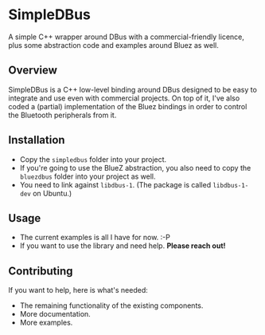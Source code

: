 # SimpleDBus
A simple C++ wrapper around DBus with a commercial-friendly licence, plus some abstraction code and examples around Bluez as well.

## Overview
SimpleDBus is a C++ low-level binding around DBus designed to be easy to integrate and use even with commercial projects. On top of it, I've also coded a (partial) implementation of the Bluez bindings in order to control the Bluetooth peripherals from it.

## Installation
- Copy the `simpledbus` folder into your project.
- If you're going to use the BlueZ abstraction, you also need to copy the `bluezdbus` folder into your project as well.
- You need to link against `libdbus-1`. (The package is called `libdbus-1-dev` on Ubuntu.)

## Usage
- The current examples is all I have for now. :-P
- If you want to use the library and need help. **Please reach out!**

## Contributing
If you want to help, here is what's needed:
- The remaining functionality of the existing components.
- More documentation.
- More examples.
